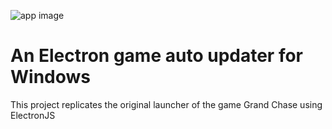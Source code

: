![app image](https://i.imgur.com/y3w5sY0.gif)
# An Electron game auto updater for Windows
This project replicates the original launcher of the game Grand Chase using ElectronJS
